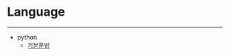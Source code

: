 # Language

---

- python
   - [기본문법](https://github.com/eeehs/TIL/tree/main/Language/Python/%EA%B8%B0%EB%B3%B8%20%EB%AC%B8%EB%B2%95)






